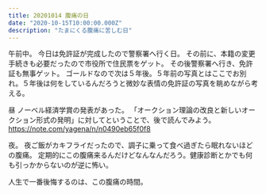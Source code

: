```yaml
---
title: 20201014 腹痛の日
date: "2020-10-15T10:00:00.000Z"
description: "たまにくる腹痛に苦しむ日"
---
```

午前中。
今日は免許証が完成したので警察署へ行く日。
その前に、本籍の変更手続きも必要だったので市役所で住民票をゲット。
その後警察署へ行き、免許証も無事ゲット。
ゴールドなので次は５年後。５年前の写真とはここでお別れ。５年後は何をしているんだろうと微妙な表情の免許証の写真を眺めながら考える。

昼
ノーベル経済学賞の発表があった。
「オークション理論の改良と新しいオークション形式の発明」に対してということで、後で読んでみよう。
https://note.com/yagena/n/n0490eb65f0f8


夜。
夜ご飯がカキフライだったので、調子に乗って食べ過ぎたら眠れないほどの腹痛。
定期的にこの腹痛来るんだけどなんなんだろう。健康診断とかでも何も引っかからないのが逆に怖い。

人生で一番後悔するのは、この腹痛の時間。